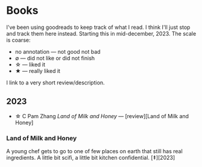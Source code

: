 # Books

I've been using goodreads to keep track of what I read. I think I'll just stop
and track them here instead. Starting this in mid-december, 2023. The scale
is coarse: 

* no annotation — not good not bad
* ∅ — did not like or did not finish
* ☆ — liked it
* ★ — really liked it


I link to a very short review/description.

## 2023
* ☆ C Pam Zhang _Land of Milk and Honey_ — [review][Land of Milk and Honey]
 
### Land of Milk and Honey 
A young chef gets to go to one of few places on earth that still has real
ingredients. A little bit scifi, a little bit kitchen confidential.
[⇞][2023]
